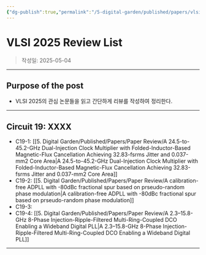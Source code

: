 ```yaml
---
{"dg-publish":true,"permalink":"/5-digital-garden/published/papers/vlsi-2025-review-list/","created":"2025-06-21T15:13:58.677+09:00"}
---
```



# VLSI 2025 Review List

> 작성일: 2025-05-04

----
## Purpose of the post
- VLSI 2025의 관심 논문들을 읽고 간단하게 리뷰를 작성하여 정리한다.



--------------
## Circuit 19: XXXX
- C19-1: [[5. Digital Garden/Published/Papers/Paper Review/A 24.5-to-45.2-GHz Dual-Injection Clock Multiplier with Folded-Inductor-Based Magnetic-Flux Cancellation Achieving 32.83-fsrms Jitter and 0.037-mm2 Core Area\|A 24.5-to-45.2-GHz Dual-Injection Clock Multiplier with Folded-Inductor-Based Magnetic-Flux Cancellation Achieving 32.83-fsrms Jitter and 0.037-mm2 Core Area]]
- C19-2: [[5. Digital Garden/Published/Papers/Paper Review/A calibration-free ADPLL with -80dBc fractional spur based on prseudo-random phase modulation\|A calibration-free ADPLL with -80dBc fractional spur based on prseudo-random phase modulation]]
- C19-3:
- C19-4: [[5. Digital Garden/Published/Papers/Paper Review/A 2.3–15.8-GHz 8-Phase Injection-Ripple-Filtered Multi-Ring-Coupled DCO Enabling a Wideband Digital PLL\|A 2.3–15.8-GHz 8-Phase Injection-Ripple-Filtered Multi-Ring-Coupled DCO Enabling a Wideband Digital PLL]]



------------